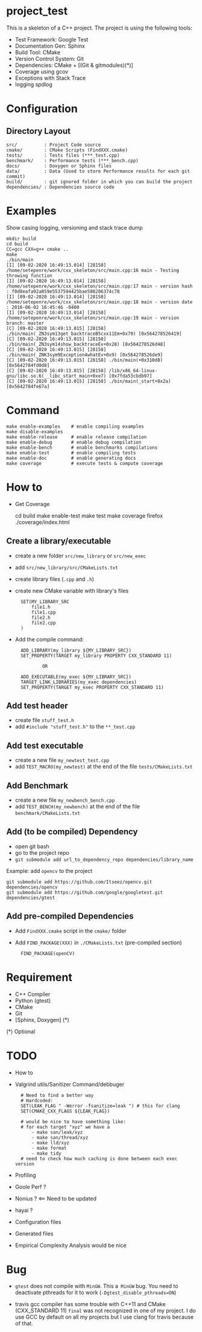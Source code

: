 project_test
============

This is a skeleton of a C++ project.
The project is using the following tools:

* Test Framework: Google Test
* Documentation Gen: Sphinx
* Build Tool: CMake
* Version Control System: Git
* Dependencies: CMake + [(Git & gitmodules)(*)]
* Coverage using gcov
* Exceptions with Stack Trace
* logging spdlog

# Configuration

## Directory Layout

    src/          : Project Code source
    cmake/        : CMake Scripts (FindXXX.cmake)
    tests/        : Tests files (***_test.cpp)
    benchmark/    : Performance tests (***_bench.cpp)
    docs/         : Doxygen or Sphinx files
    data/         : Data (Used to store Performance results for each git commit)
    build/        : git ignored folder in which you can build the project
    dependencies/ : Dependencies source code

# Examples

Show casing logging, versioning and stack trace dump

    mkdir build
    cd build
    CC=gcc CXX=g++ cmake ..
    make
    ./bin/main
    [I] [09-02-2020 16:49:13.014] [28158] /home/setepenre/work/cxx_skeleton/src/main.cpp:16 main - Testing throwing function
    [I] [09-02-2020 16:49:13.014] [28158] /home/setepenre/work/cxx_skeleton/src/main.cpp:17 main - version hash  : f0d8eafa92a859e5537594425bae588206374c78
    [I] [09-02-2020 16:49:13.014] [28158] /home/setepenre/work/cxx_skeleton/src/main.cpp:18 main - version date  : 2016-06-02 16:45:46 -0400
    [I] [09-02-2020 16:49:13.014] [28158] /home/setepenre/work/cxx_skeleton/src/main.cpp:19 main - version branch: master
    [C] [09-02-2020 16:49:13.015] [28158] ./bin/main(_ZN3sym13get_backtraceB5cxx11Em+0x79) [0x564278526419]
    [C] [09-02-2020 16:49:13.015] [28158] ./bin/main(_ZN3sym14show_backtraceEv+0x28) [0x564278526d48]
    [C] [09-02-2020 16:49:13.015] [28158] ./bin/main(_ZNK3sym9Exception4whatEv+0x9) [0x564278526de9]
    [C] [09-02-2020 16:49:13.015] [28158] ./bin/main(+0x310d8) [0x5642784fd0d8]
    [C] [09-02-2020 16:49:13.015] [28158] /lib/x86_64-linux-gnu/libc.so.6(__libc_start_main+0xe7) [0x7fda53cbdb97]
    [C] [09-02-2020 16:49:13.015] [28158] ./bin/main(_start+0x2a) [0x5642784fe67a]

# Command

    make enable-examples    # enable compiling examples
    make disable-examples
    make enable-release     # enable release compilation
    make enable-debug       # enable debug compilation
    make enable-bench       # enable benchmarks compilations
    make enable-test        # enable compiling tests
    make enable-doc         # enable generating docs
    make coverage           # execute tests & compute coverage

# How to

* Get Coverage

    cd build
    make enable-test
    make test
    make coverage
    firefox ./coverage/index.html

## Create a library/executable

* create a new folder `src/new_library` or `src/new_exec`
* add `src/new_library/src/CMakeLists.txt`
* create library files (`.cpp` and `.h`)
* create new CMake variable with library's files

	 	SET(MY_LIBRARY_SRC
		    file1.h
		    file1.cpp
		    file2.h
		    file2.cpp
		)

* Add the compile command:

	    ADD_LIBRARY(my_library ${MY_LIBRARY_SRC})
		SET_PROPERTY(TARGET my_library PROPERTY CXX_STANDARD 11)

				OR

	    ADD_EXECUTABLE(my_exec ${MY_LIBRARY_SRC})
	    TARGET_LINK_LIBRARIES(my_exec dependencies)
	    SET_PROPERTY(TARGET my_exec PROPERTY CXX_STANDARD 11)

## Add test header

* create file `stuff_test.h`
* add `#include "stuff_test.h"` to the `**_test.cpp`

## Add test executable

* create a new file `my_newtest_test.cpp`
* add `TEST_MACRO(my_newtest)` at the end of the file `tests/CMakeLists.txt`

## Add Benchmark

* create a new file `my_newbench_bench.cpp`
* add `TEST_BENCH(my_newbench)` at the end of the file `benchmark/CMakeLists.txt`

## Add (to be compiled) Dependency

* open git bash
* go to the project repo
* `git submodule add url_to_dependency_repo dependencies/library_name`

Example: add `opencv` to the project

    git submodule add https://github.com/Itseez/opencv.git dependencies/opencv
    git submodule add https://github.com/google/googletest.git dependencies/gtest

## Add pre-compiled Dependencies

* Add `FindXXX.cmake` script in the `cmake/` folder
* Add `FIND_PACKAGE(XXX)` in `./CMakeLists.txt`  (pre-compiled section)


    	FIND_PACKAGE(openCV)

# Requirement

* C++ Compiler
* Python (gtest)
* CMake
* Git
* [Sphinx, Doxygen] (*)

(*) Optional


TODO
====

* How to
* Valgrind utils/Sanitizer Command/debbuger

        # Need to find a better way
        # Hardcoded:
        SET(LEAK_FLAG " -Werror -fsanitize=leak ") # this for clang
        SET(CMAKE_CXX_FLAGS ${LEAK_FLAG})

        # would be nice to have something like:
        # for each target "xyz" we have a
            - make san/leak/xyz
            - make san/thread/xyz
            - make lld/xyz
            - make format
            - make tidy
        # need to check how much caching is done between each exec version

* Profiling
* Goole Perf ?
* Nonius ? <== Need to be updated
* hayai ?
* Configuration files
* Generated files
* Empirical Complexity Analysis would be nice

Bug
===

* `gtest` does not compile with `MinGW`. This a` MinGW` bug. You need to deactivate
pthreads for it to work (`-Dgtest_disable_pthreads=ON`)

* travis gcc compiler has some trouble with C++11 and CMake (CXX_STANDARD 11)
`final` was not recognized in one of my project. I do use GCC by default on
all my projects but I use clang for travis because of that.
